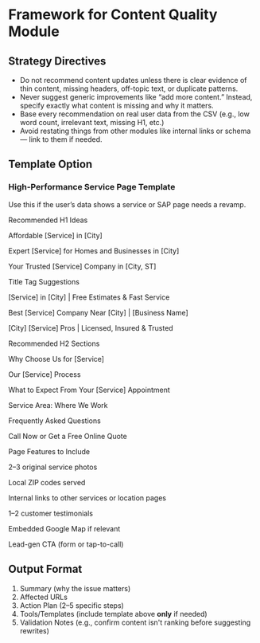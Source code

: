 # Framework for Content Quality Module

## Strategy Directives
- Do not recommend content updates unless there is clear evidence of thin content, missing headers, off-topic text, or duplicate patterns.
- Never suggest generic improvements like “add more content.” Instead, specify exactly what content is missing and why it matters.
- Base every recommendation on real user data from the CSV (e.g., low word count, irrelevant text, missing H1, etc.)
- Avoid restating things from other modules like internal links or schema — link to them if needed.

## Template Option

### High-Performance Service Page Template  
Use this if the user’s data shows a service or SAP page needs a revamp.

Recommended H1 Ideas

Affordable [Service] in [City]

Expert [Service] for Homes and Businesses in [City]

Your Trusted [Service] Company in [City, ST]

Title Tag Suggestions

[Service] in [City] | Free Estimates & Fast Service

Best [Service] Company Near [City] | [Business Name]

[City] [Service] Pros | Licensed, Insured & Trusted

Recommended H2 Sections

Why Choose Us for [Service]

Our [Service] Process

What to Expect From Your [Service] Appointment

Service Area: Where We Work

Frequently Asked Questions

Call Now or Get a Free Online Quote

Page Features to Include

2–3 original service photos

Local ZIP codes served

Internal links to other services or location pages

1–2 customer testimonials

Embedded Google Map if relevant

Lead-gen CTA (form or tap-to-call)

## Output Format
1. Summary (why the issue matters)
2. Affected URLs
3. Action Plan (2–5 specific steps)
4. Tools/Templates (include template above **only** if needed)
5. Validation Notes (e.g., confirm content isn't ranking before suggesting rewrites)

